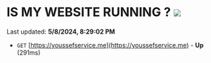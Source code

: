 # IS MY WEBSITE RUNNING ? [![](https://img.shields.io/static/v1?label=Sponsor&message=%E2%9D%A4&logo=GitHub&color=%23fe8e86)](https://github.com/sponsors/<username>)

Last updated: **5/8/2024, 8:29:02 PM**

- `GET` [https://youssefservice.me](https://youssefservice.me) - **Up** (291ms)
